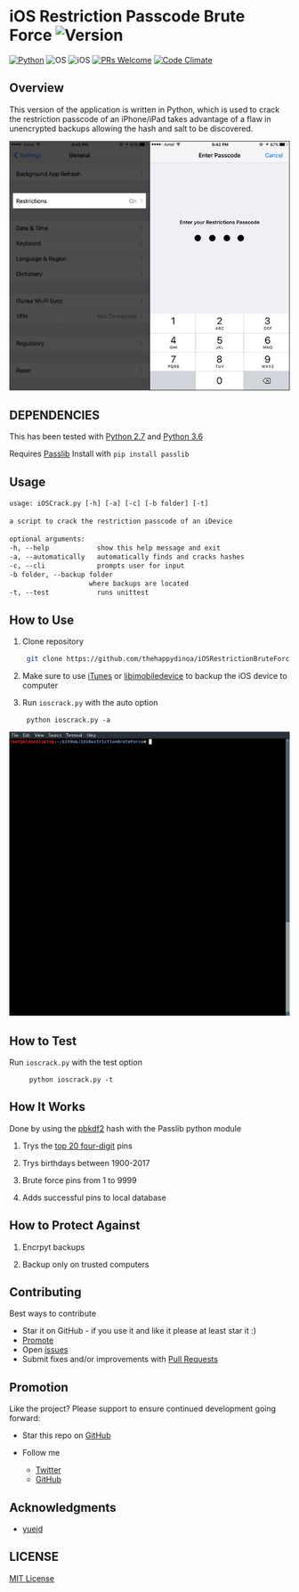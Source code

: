 # iOS Restriction Passcode Brute Force ![Version](https://img.shields.io/badge/Version-2.1.0-blue.svg?style=flat-square)

[![Python](https://img.shields.io/badge/Python-2.7%20&%203.6-orange.svg?style=flat-square)](https://www.python.org/downloads/release/python-2714/) ![OS](https://img.shields.io/badge/Works%20On-Linux%20|%20macOS%20|%20Windows%20-green.svg?style=flat-square) ![iOS](https://img.shields.io/badge/Tested%20On%20iOS-9.3.5%20|%2010.0.1%20|%2011.2.1-green.svg?style=flat-square) [![PRs Welcome](https://img.shields.io/badge/PRs-welcome-brightgreen.svg?style=flat-square)](http://makeapullrequest.com) [![Code Climate](https://img.shields.io/codeclimate/maintainability/thehappydinoa/iOSRestrictionBruteForce.svg?style=flat-square)](https://codeclimate.com/github/thehappydinoa/iOSRestrictionBruteForce)

## Overview

This version of the application is written in Python, which is used to crack the restriction passcode of an iPhone/iPad takes advantage of a flaw in unencrypted backups allowing the hash and salt to be discovered.

![Restriction Passcode](docs/ios-restrictions.jpeg)

## DEPENDENCIES

This has been tested with [Python 2.7](https://www.python.org/downloads/release/python-271/) and [Python 3.6](https://www.python.org/downloads/release/python-365/)

Requires [Passlib](https://passlib.readthedocs.io/en/stable/) Install with `pip install passlib`

## Usage

    usage: iOSCrack.py [-h] [-a] [-c] [-b folder] [-t]

    a script to crack the restriction passcode of an iDevice

    optional arguments:
    -h, --help            show this help message and exit
    -a, --automatically   automatically finds and cracks hashes
    -c, --cli             prompts user for input
    -b folder, --backup folder
                        where backups are located
    -t, --test            runs unittest

## How to Use

1.  Clone repository

    ```bash
     git clone https://github.com/thehappydinoa/iOSRestrictionBruteForce && cd iOSRestrictionBruteForce
    ```

2.  Make sure to use [iTunes](https://www.apple.com/itunes/download/) or [libimobiledevice](https://github.com/libimobiledevice/libimobiledevice) to backup the iOS device to computer

3.  Run `ioscrack.py` with the auto option

         python ioscrack.py -a

![GIF](docs/ioscrack.gif)

## How to Test

Run `ioscrack.py` with the test option

         python ioscrack.py -t

## How It Works

Done by using the [pbkdf2](http://www.ietf.org/rfc/rfc2898.txt) hash with the Passlib python module

1.  Trys the [top 20 four-digit](http://www.datagenetics.com/blog/september32012/index.html) pins

2.  Trys birthdays between 1900-2017

3.  Brute force pins from 1 to 9999

4.  Adds successful pins to local database

## How to Protect Against

1.  Encrpyt backups

2.  Backup only on trusted computers

## Contributing

Best ways to contribute

-   Star it on GitHub - if you use it and like it please at least star it :)
-   [Promote](#promotion)
-   Open [issues](https://github.com/thehappydinoa/iOSRestrictionBruteForce/issues)
-   Submit fixes and/or improvements with [Pull Requests](http://makeapullrequest.com)

## Promotion

Like the project? Please support to ensure continued development going forward:

-   Star this repo on [GitHub](action:files#disambiguate)
-   Follow me

    -   [Twitter](https://twitter.com/thehappydinoa)
    -   [GitHub](https://github.com/thehappydinoa)

## Acknowledgments

-   [yuejd](https://github.com/yuejd)

## LICENSE

[MIT License](LICENSE)
